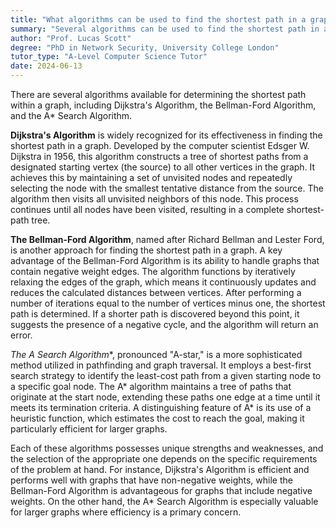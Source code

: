 ```yaml
---
title: "What algorithms can be used to find the shortest path in a graph?"
summary: "Several algorithms can be used to find the shortest path in a graph, including Dijkstra's Algorithm, Bellman-Ford Algorithm, and A* Search Algorithm."
author: "Prof. Lucas Scott"
degree: "PhD in Network Security, University College London"
tutor_type: "A-Level Computer Science Tutor"
date: 2024-06-13
---
```


There are several algorithms available for determining the shortest path within a graph, including Dijkstra's Algorithm, the Bellman-Ford Algorithm, and the A* Search Algorithm.

**Dijkstra's Algorithm** is widely recognized for its effectiveness in finding the shortest path in a graph. Developed by the computer scientist Edsger W. Dijkstra in 1956, this algorithm constructs a tree of shortest paths from a designated starting vertex (the source) to all other vertices in the graph. It achieves this by maintaining a set of unvisited nodes and repeatedly selecting the node with the smallest tentative distance from the source. The algorithm then visits all unvisited neighbors of this node. This process continues until all nodes have been visited, resulting in a complete shortest-path tree.

**The Bellman-Ford Algorithm**, named after Richard Bellman and Lester Ford, is another approach for finding the shortest path in a graph. A key advantage of the Bellman-Ford Algorithm is its ability to handle graphs that contain negative weight edges. The algorithm functions by iteratively relaxing the edges of the graph, which means it continuously updates and reduces the calculated distances between vertices. After performing a number of iterations equal to the number of vertices minus one, the shortest path is determined. If a shorter path is discovered beyond this point, it suggests the presence of a negative cycle, and the algorithm will return an error.

**The A* Search Algorithm**, pronounced "A-star," is a more sophisticated method utilized in pathfinding and graph traversal. It employs a best-first search strategy to identify the least-cost path from a given starting node to a specific goal node. The A* algorithm maintains a tree of paths that originate at the start node, extending these paths one edge at a time until it meets its termination criteria. A distinguishing feature of A* is its use of a heuristic function, which estimates the cost to reach the goal, making it particularly efficient for larger graphs.

Each of these algorithms possesses unique strengths and weaknesses, and the selection of the appropriate one depends on the specific requirements of the problem at hand. For instance, Dijkstra's Algorithm is efficient and performs well with graphs that have non-negative weights, while the Bellman-Ford Algorithm is advantageous for graphs that include negative weights. On the other hand, the A* Search Algorithm is especially valuable for larger graphs where efficiency is a primary concern.
    